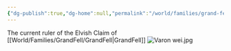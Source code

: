 ```yaml
---
{"dg-publish":true,"dg-home":null,"permalink":"/world/families/grand-fell/vearon-wei/","dgPassFrontmatter":true,"created":"2025-03-10T20:39:38.641-04:00","updated":"2025-03-16T19:10:27.667-04:00"}
---
```



The current ruler of the Elvish Claim of [[World/Families/GrandFell/GrandFell\|GrandFell]]
![Varon wei.jpg](/img/user/Pictures/Varon%20wei.jpg)

